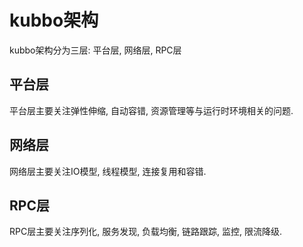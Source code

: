 # kubbo架构
kubbo架构分为三层: 平台层, 网络层, RPC层  
 
## 平台层
平台层主要关注弹性伸缩, 自动容错, 资源管理等与运行时环境相关的问题.  

## 网络层
网络层主要关注IO模型, 线程模型, 连接复用和容错.

## RPC层
RPC层主要关注序列化, 服务发现, 负载均衡, 链路跟踪, 监控, 限流降级.